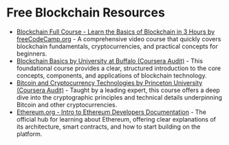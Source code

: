 # Free Blockchain Resources

* [Blockchain Full Course - Learn the Basics of Blockchain in 3 Hours by freeCodeCamp.org](https://www.youtube.com/watch?v=sI4yR04z_Qc) - A comprehensive video course that quickly covers blockchain fundamentals, cryptocurrencies, and practical concepts for beginners.
* [Blockchain Basics by University at Buffalo (Coursera Audit)](https://www.coursera.org/learn/blockchain-basics) - This foundational course provides a clear, structured introduction to the core concepts, components, and applications of blockchain technology.
* [Bitcoin and Cryptocurrency Technologies by Princeton University (Coursera Audit)](https://www.coursera.org/learn/cryptocurrency) - Taught by a leading expert, this course offers a deep dive into the cryptographic principles and technical details underpinning Bitcoin and other cryptocurrencies.
* [Ethereum.org - Intro to Ethereum Developers Documentation](https://ethereum.org/en/developers/docs/intro-to-ethereum/) - The official hub for learning about Ethereum, offering clear explanations of its architecture, smart contracts, and how to start building on the platform.
